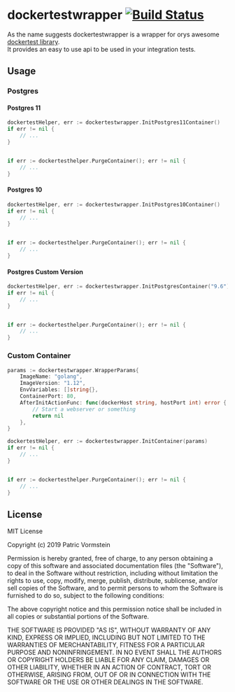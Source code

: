 # dockertestwrapper [![Build Status](https://travis-ci.org/pvormste/dockertestwrapper.svg?branch=master)](https://travis-ci.org/pvormste/dockertestwrapper)

As the name suggests dockertestwrapper is a wrapper for orys awesome [dockertest library](https://github.com/ory/dockertest).  
It provides an easy to use api to be used in your integration tests.

## Usage

### Postgres

#### Postgres 11

```go
dockertestHelper, err := dockertestwrapper.InitPostgres11Container()
if err != nil {
	// ...
}


if err := dockertesthelper.PurgeContainer(); err != nil {
	// ...
}
```

#### Postgres 10

```go
dockertestHelper, err := dockertestwrapper.InitPostgres10Container()
if err != nil {
	// ...
}


if err := dockertesthelper.PurgeContainer(); err != nil {
	// ...
}
```

#### Postgres Custom Version

```go
dockertestHelper, err := dockertestwrapper.InitPostgresContainer("9.6")
if err != nil {
	// ...
}


if err := dockertesthelper.PurgeContainer(); err != nil {
	// ...
}
```

### Custom Container 

```go
params := dockertestwrapper.WrapperParams{
	ImageName: "golang",
	ImageVersion: "1.12",
	EnvVariables: []string{},
	ContainerPort: 80,
	AfterInitActionFunc: func(dockerHost string, hostPort int) error {
		// Start a webserver or something
		return nil
	},
}

dockertestHelper, err := dockertestwrapper.InitContainer(params)
if err != nil {
	// ...
}


if err := dockertesthelper.PurgeContainer(); err != nil {
	// ...
}
```

## License

MIT License

Copyright (c) 2019 Patric Vormstein

Permission is hereby granted, free of charge, to any person obtaining a copy
of this software and associated documentation files (the "Software"), to deal
in the Software without restriction, including without limitation the rights
to use, copy, modify, merge, publish, distribute, sublicense, and/or sell
copies of the Software, and to permit persons to whom the Software is
furnished to do so, subject to the following conditions:

The above copyright notice and this permission notice shall be included in all
copies or substantial portions of the Software.

THE SOFTWARE IS PROVIDED "AS IS", WITHOUT WARRANTY OF ANY KIND, EXPRESS OR
IMPLIED, INCLUDING BUT NOT LIMITED TO THE WARRANTIES OF MERCHANTABILITY,
FITNESS FOR A PARTICULAR PURPOSE AND NONINFRINGEMENT. IN NO EVENT SHALL THE
AUTHORS OR COPYRIGHT HOLDERS BE LIABLE FOR ANY CLAIM, DAMAGES OR OTHER
LIABILITY, WHETHER IN AN ACTION OF CONTRACT, TORT OR OTHERWISE, ARISING FROM,
OUT OF OR IN CONNECTION WITH THE SOFTWARE OR THE USE OR OTHER DEALINGS IN THE
SOFTWARE.